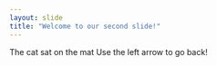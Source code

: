 ```yaml
---
layout: slide
title: "Welcome to our second slide!"
---
```

The cat sat on the mat
Use the left arrow to go back!
